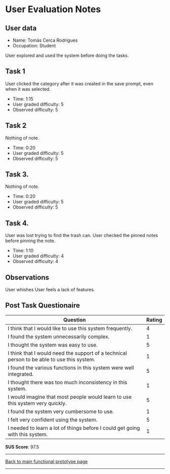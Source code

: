 # User Evaluation Notes

## User data

- Name: Tomás Cerca Rodrigues
- Occupation: Student

User explored and used the system before doing the tasks.

## Task 1

User clicked the category after it was created in the save prompt, even when it was selected.

- Time: 1:15
- User graded difficulty: 5
- Observed difficulty: 5

## Task 2

Nothing of note.

- Time: 0:20
- User graded difficulty: 5
- Observed difficulty: 5

## Task 3.

Nothing of note.

- Time: 0:20
- User graded difficulty: 5
- Observed difficulty: 5

## Task 4.

User was lost trying to find the trash can.
User checked the pinned notes before pinning the note.

- Time: 1:10
- User graded difficulty: 4
- Observed difficulty: 4

## Observations

User whishes
User feels a lack of features.

## Post Task Questionaire

| Question                                                                                   | Rating |
| ------------------------------------------------------------------------------------------ | ------ |
| I think that I would like to use this system frequently.                                   | 4      |
| I found the system unnecessarily complex.                                                  | 1      |
| I thought the system was easy to use.                                                      | 5      |
| I think that I would need the support of a technical person to be able to use this system. | 1      |
| I found the various functions in this system were well integrated.                         | 5      |
| I thought there was too much inconsistency in this system.                                 | 1      |
| I would imagine that most people would learn to use this system very quickly.              | 5      |
| I found the system very cumbersome to use.                                                 | 1      |
| I felt very confident using the system.                                                    | 5      |
| I needed to learn a lot of things before I could get going with this system.               | 1      |

**SUS Score**: 97.5

---
[Back to main functional prototype page](../e_stage_4_functional_prototype_and_evaluation.md)

---
